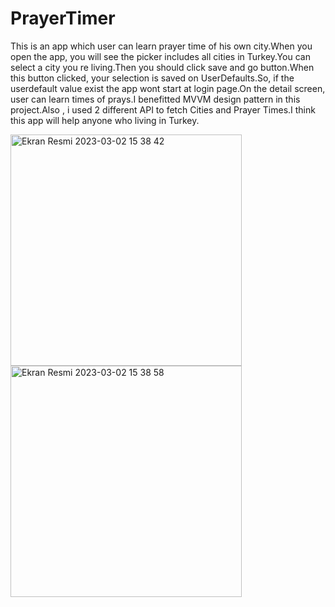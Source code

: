 # PrayerTimer

This is an app which user can learn prayer time of his own city.When you open the app, you will see the picker includes all cities in Turkey.You can select a city you re living.Then you should click save and go button.When this button clicked, your selection is saved on UserDefaults.So, if the userdefault value exist the app wont start at login page.On the detail screen, user can learn times of prays.I benefitted MVVM design pattern in this project.Also , i used 2 different API to fetch Cities and Prayer Times.I think this app will help anyone who living in Turkey.

<img width="370" alt="Ekran Resmi 2023-03-02 15 38 42" src="https://user-images.githubusercontent.com/96320314/222457020-44739bd9-caed-493d-a679-cc1508f38d15.png"><img width="370" alt="Ekran Resmi 2023-03-02 15 38 58" src="https://user-images.githubusercontent.com/96320314/222457034-049ec02f-2ee5-4ce2-89b4-4fa864684749.png">
